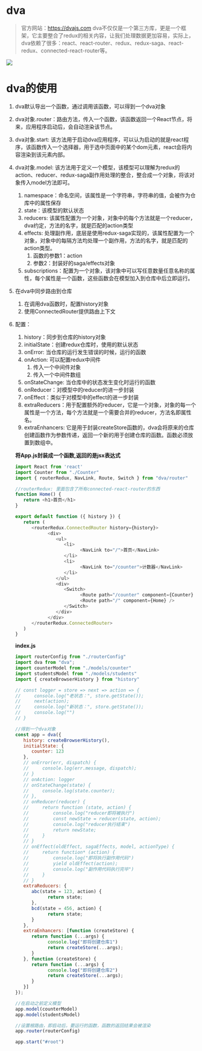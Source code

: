 # dva

> 官方网站：https://dvajs.com
> dva不仅仅是一个第三方库，更是一个框架，它主要整合了redux的相关内容，让我们处理数据更加容易，实际上，dva依赖了很多：react、react-router、redux、redux-saga、react-redux、connected-react-router等。

![](assets/2019-09-06-18-39-36.png)

# dva的使用

1. dva默认导出一个函数，通过调用该函数，可以得到一个dva对象
   
2. dva对象.router：路由方法，传入一个函数，该函数返回一个React节点，将来，应用程序启动后，会自动渲染该节点。

3. dva对象.start: 该方法用于启动dva应用程序，可以认为启动的就是react程序，该函数传入一个选择器，用于选中页面中的某个dom元素，react会将内容渲染到该元素内部。

4. dva对象.model: 该方法用于定义一个模型，该模型可以理解为redux的action、reducer、redux-saga副作用处理的整合，整合成一个对象，将该对象传入model方法即可。
   1. namespace：命名空间，该属性是一个字符串，字符串的值，会被作为仓库中的属性保存
   2. state：该模型的默认状态
   3. reducers: 该属性配置为一个对象，对象中的每个方法就是一个reducer，dva约定，方法的名字，就是匹配的action类型
   4. effects: 处理副作用，底层是使用redux-saga实现的，该属性配置为一个对象，对象中的每隔方法均处理一个副作用，方法的名字，就是匹配的action类型。
      1. 函数的参数1：action
      2. 参数2：封装好的saga/effects对象
   5. subscriptions：配置为一个对象，该对象中可以写任意数量任意名称的属性，每个属性是一个函数，这些函数会在模型加入到仓库中后立即运行。


5. 在dva中同步路由到仓库
   1. 在调用dva函数时，配置history对象
   2. 使用ConnectedRouter提供路由上下文


6. 配置：
   1. history：同步到仓库的history对象
   2. initialState：创建redux仓库时，使用的默认状态
   3. onError: 当仓库的运行发生错误的时候，运行的函数
   4. onAction: 可以配置redux中间件
      1. 传入一个中间件对象
      2. 传入一个中间件数组
   5. onStateChange: 当仓库中的状态发生变化时运行的函数
   6. onReducer：对模型中的reducer的进一步封装
   7. onEffect：类似于对模型中的effect的进一步封装
   8. extraReducers：用于配置额外的reducer，它是一个对象，对象的每一个属性是一个方法，每个方法就是一个需要合并的reducer，方法名即属性名。
   9. extraEnhancers: 它是用于封装createStore函数的，dva会将原来的仓库创建函数作为参数传递，返回一个新的用于创建仓库的函数。函数必须放置到数组中。

   **将App.js封装成一个函数,返回的是jsx表达式**
   ```JavaScript
   import React from 'react'
   import Counter from "./Counter"
   import { routerRedux, NavLink, Route, Switch } from "dva/router"

   //routerRedux: 里面包含了所有connected-react-router的东西
   function Home() {
      return <h1>首页</h1>
   }

   export default function ({ history }) {
      return (
         <routerRedux.ConnectedRouter history={history}>
               <div>
                  <ul>
                     <li>
                           <NavLink to="/">首页</NavLink>
                     </li>
                     <li>
                           <NavLink to="/counter">计数器</NavLink>
                     </li>
                  </ul>
                  <div>
                     <Switch>
                           <Route path="/counter" component={Counter} />
                           <Route path="/" component={Home} />
                     </Switch>
                  </div>
               </div>
         </routerRedux.ConnectedRouter>
      )
   }
   ```
   **index.js**
   ```JavaScript
   import routerConfig from "./routerConfig"
   import dva from "dva";
   import counterModel from "./models/counter"
   import studentsModel from "./models/students"
   import { createBrowserHistory } from "history"

   // const logger = store => next => action => {
   //     console.log("老状态：", store.getState());
   //     next(action);
   //     console.log("新状态：", store.getState());
   //     console.log("")
   // }

   //得到一个dva对象
   const app = dva({
      history: createBrowserHistory(),
      initialState: {
         counter: 123
      },
      // onError(err, dispatch) {
      //     console.log(err.message, dispatch);
      // }
      // onAction: logger
      // onStateChange(state) {
      //     console.log(state.counter);
      // },
      // onReducer(reducer) {
      //     return function (state, action) {
      //         console.log("reducer即将被执行")
      //         const newState = reducer(state, action);
      //         console.log("reducer执行结束")
      //         return newState;
      //     }
      // }
      // onEffect(oldEffect, sagaEffects, model, actionType) {
      //     return function* (action) {
      //         console.log("即将执行副作用代码")
      //         yield oldEffect(action);
      //         console.log("副作用代码执行完毕")
      //     }
      // }
      extraReducers: {
         abc(state = 123, action) {
               return state;
         },
         bcd(state = 456, action) {
               return state;
         }
      },
      extraEnhancers: [function (createStore) {
         return function (...args) {
               console.log("即将创建仓库1")
               return createStore(...args);
         }
      }, function (createStore) {
         return function (...args) {
               console.log("即将创建仓库2")
               return createStore(...args);
         }
      }]
   });

   //在启动之前定义模型
   app.model(counterModel)
   app.model(studentsModel)

   //设置根路由，即启动后，要运行的函数，函数的返回结果会被渲染
   app.router(routerConfig)

   app.start("#root")
   ```

